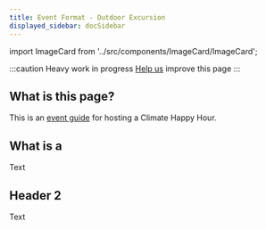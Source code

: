 ```yaml
---
title: Event Format - Outdoor Excursion
displayed_sidebar: docSidebar
---
```

import ImageCard from '../src/components/ImageCard/ImageCard';

:::caution
Heavy work in progress
[Help us](contribute) improve this page
:::

## What is this page?

This is an [event guide](event-guide) for hosting a Climate Happy Hour.

<div style={{ display: 'flex', flexWrap: 'wrap'}}>
    <ImageCard
    title="Go back to the full Event Oranizers Guide"
    description="This page is one of several event guides available"
    imageUrl="/img/women-in-climate-seattle.jpg"
    linkUrl="/event-guide"
    />
</div>

## What is a 

Text

## Header 2

Text
